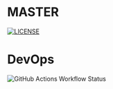 # MASTER
[![LICENSE](https://img.shields.io/github/license/<github-username>/devops.svg?style=flat-square)](https://github.com/<kai0609-bit>/devops/blob/master/LICENSE)
# DevOps
![GitHub Actions Workflow Status](https://img.shields.io/github/actions/workflow/status/kai0609-bit/sem/A%20workflow%20for%20my%20Hello%20World%20App?branch=develop)

